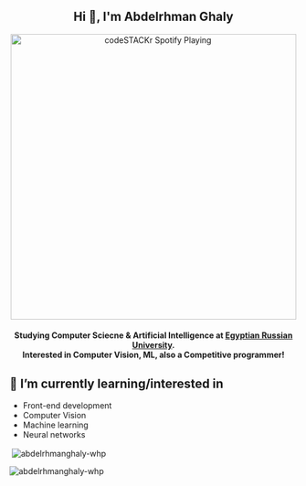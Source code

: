 <h2 align="center">Hi 👋, I'm Abdelrhman Ghaly</h2>
<p align="center">

<img src="https://spotify-pink.vercel.app/api/spotify" alt="codeSTACKr Spotify Playing" width="500" align="middle" />

    
<h4 align="center">Studying Computer Sciecne & Artificial Intelligence at <a href="https://www.eru.edu.eg/">Egyptian Russian University</a>.<br> Interested in Computer Vision, ML, also a Competitive programmer!</h4>


## 🌱 I’m currently learning/interested in
* Front-end development
* Computer Vision
* Machine learning
* Neural networks



<p>&nbsp;<img align="center" src="https://github-readme-stats.vercel.app/api?username=abdelrhmanghaly-whp&show_icons=true&locale=en&bg_color=00000000" alt="abdelrhmanghaly-whp" /></p>
<p><img align="middle" src="https://github-readme-stats.vercel.app/api/top-langs?username=abdelrhmanghaly-whp&show_icons=true&locale=en&layout=compact&bg_color=00000000" alt="abdelrhmanghaly-whp" /></p>

